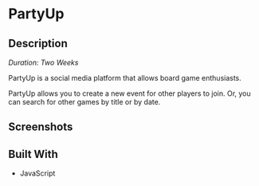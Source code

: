 
# PartyUp

## Description
*Duration: Two Weeks*

PartyUp is a social media platform that allows board game enthusiasts.

PartyUp allows you to create a new event for other players to join. Or, you can search for other games by title or by date.


## Screenshots

## Built With
* JavaScript